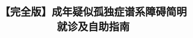 ---
title: 【完全版】成年疑似孤独症谱系障碍简明就诊及自助指南
tags: [Austim, 孤独症谱系, ASD]
color: secondary
description: 关于如何就医，以及如何理解自身
external_url: http://mp.weixin.qq.com/s?__biz=MzIyMzgyMjY5NQ==&amp;mid=2247484121&amp;idx=1&amp;sn=527fa482e5d2b30295909ab1af496450&amp;chksm=e81914d1df6e9dc7b4451211cc6eba5b7940330ee07630ae1181e9e2789ed9b93f7fa0e36dc9&amp;scene=27#wechat_redirect
---